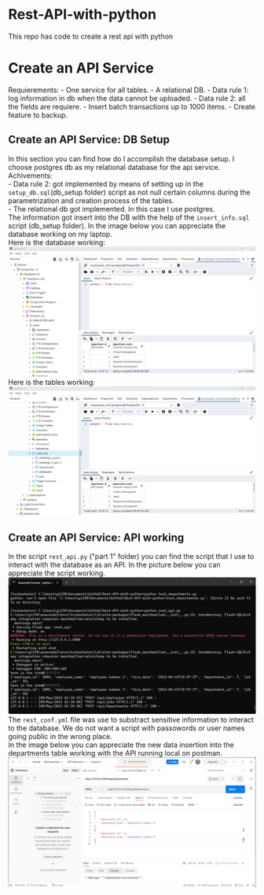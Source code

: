 # Rest-API-with-python
This repo has code to create  a rest api with python
# Create an API Service
Requierements:
    - One service for all tables.
    - A relational DB.
    - Data rule 1: log information in db when the data cannot be uploaded.
    - Data rule 2: all the fields are requiere.
    - Insert batch transactions up to 1000 items.
    - Create feature to backup.
## Create an API Service: DB Setup
In this section you can find how do I accomplish the database setup. I choose postgres db as my relational database for the api service.   
Achivements:   
    - Data rule 2: got implemented by means of setting up in the `setup_db.sql`(db_setup folder) script as not null certain columns during the parametrization and creation process of the tables.    
    - The relational db got implemented. In this case I use postgres.   
The information got insert into the DB with the help of the `insert_info.sql` script (db_setup folder). In the image below you can appreciate the database working on my laptop.   
Here is the database working:   
![alt text](https://github.com/nonameforpirate2/Rest-API-with-python/blob/dev/Part_1/database_setup_working.png "Database working")  
Here is the tables working:  
![alt text](https://github.com/nonameforpirate2/Rest-API-with-python/blob/dev/Part_1/database_tables_working.png "Tables working")
## Create an API Service: API working
In the script `rest_api.py` ("part 1" folder) you can find the script that I use to interact with the database as an API. In the picture below you can appreciate the script working.   
![alt text](https://github.com/nonameforpirate2/Rest-API-with-python/blob/dev/Part_1/running_script_working.png "API Script Working")
The `rest_conf.yml` file was use to substract sensitive information to interact to the database. We do not want a script with passowords or user names going public in the wrong place.    
In the image below you can appreciate the new data insertion into the departments table working with the API running local on postman.
![alt text](https://github.com/nonameforpirate2/Rest-API-with-python/blob/dev/Part_1/departments_insertion_working.png "API Departments Insertion Working")
